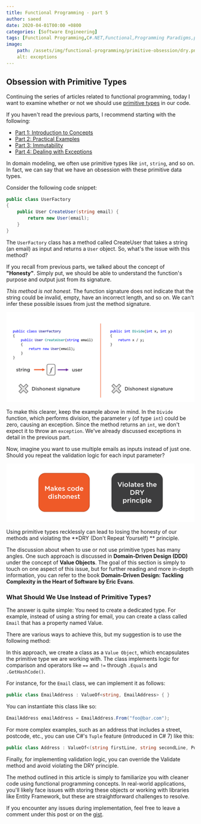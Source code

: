 ```yaml
---
title: Functional Programming - part 5
author: saeed
date: 2020-04-01T00:00 +0800
categories: [Software Engineering]
tags: [Functional Programming,C#.NET,Functional,Programming Paradigms,primitive-obsession]
image: 
    path: /assets/img/functional-programming/primitive-obsession/dry.png
    alt: exceptions
---
```



## Obsession with Primitive Types

Continuing the series of articles related to functional programming, today I want to examine whether or not we should use [primitive types](https://wiki.c2.com/?PrimitiveObsession) in our code. 

If you haven't read the previous parts, I recommend starting with the following:

- [Part 1: Introduction to Concepts](/posts/functional-programming/)
- [Part 2: Practical Examples](/posts/functional-programming-2-examples/)
- [Part 3: Immutability](/posts/functional-programming-3-refactoring-to-immutable/)
- [Part 4: Dealing with Exceptions](h/posts/functional-programming-4-stay-away-from-exception/)

In domain modeling, we often use primitive types like `int`, `string`, and so on. In fact, we can say that we have an obsession with these primitive data types. 

Consider the following code snippet:

```csharp
public class UserFactory
{
    public User CreateUser(string email) { 
        return new User(email);
    }
}
```

The `UserFactory` class has a method called CreateUser that takes a string (an email) as input and returns a `User` object. So, what's the issue with this method?

If you recall from previous parts, we talked about the concept of **"Honesty"**. Simply put, we should be able to understand the function's purpose and output just from its signature.

*This method is not honest*. The function signature does not indicate that the string could be invalid, empty, have an incorrect length, and so on. We can't infer these possible issues from just the method signature.

![dishonest method signature](/assets/img/functional-programming/primitive-obsession/dishonest-method-signature.png)

To make this clearer, keep the example above in mind. In the `Divide` function, which performs division, the parameter `y` (of type `int`) could be zero, causing an exception. Since the method returns an `int`, we don't expect it to throw an `exception`. We've already discussed exceptions in detail in the previous part.

Now, imagine you want to use multiple emails as inputs instead of just one. Should you repeat the validation logic for each input parameter?


![dishonest method signature](/assets/img/functional-programming/primitive-obsession/dry.png)

Using primitive types recklessly can lead to losing the honesty of our methods and violating the **DRY (Don't Repeat Yourself) ** principle.

The discussion about when to use or not use primitive types has many angles. One such approach is discussed in **Domain-Driven Design (DDD)** under the concept of **Value Objects**. The goal of this section is simply to touch on one aspect of this issue, but for further reading and more in-depth information, you can refer to the book **Domain-Driven Design: Tackling Complexity in the Heart of Software by Eric Evans**.


### What Should We Use Instead of Primitive Types?
The answer is quite simple: You need to create a dedicated type. For example, instead of using a string for email, you can create a class called `Email` that has a property named Value.

There are various ways to achieve this, but my suggestion is to use the following method:

<script src="https://gist.github.com/1saeedsalehi/e2b454a3be06fb81a5e9f2782f316991.js"></script>
In this approach, we create a class as a `Value Object`, which encapsulates the primitive type we are working with. The class implements logic for comparison and operators like `==` and `!=` through `.Equals` and `.GetHashCode()`.

For instance, for the `Email` class, we can implement it as follows:

```csharp
public class EmailAddress : ValueOf<string, EmailAddress> { }
```

You can instantiate this class like so:

```csharp
EmailAddress emailAddress = EmailAddress.From("foo@bar.com");
```

For more complex examples, such as an address that includes a street, postcode, etc., you can use C#'s `Tuple` feature (introduced in C# 7) like this:

```csharp
public class Address : ValueOf<(string firstLine, string secondLine, Postcode postcode), Address> { }
```
Finally, for implementing validation logic, you can override the Validate method and avoid violating the DRY principle.

The method outlined in this article is simply to familiarize you with cleaner code using functional programming concepts. In real-world applications, you'll likely face issues with storing these objects or working with libraries like Entity Framework, but these are straightforward challenges to resolve.

If you encounter any issues during implementation, feel free to leave a comment under this post or on the [gist](https://gist.github.com/1saeedsalehi/e2b454a3be06fb81a5e9f2782f316991).

